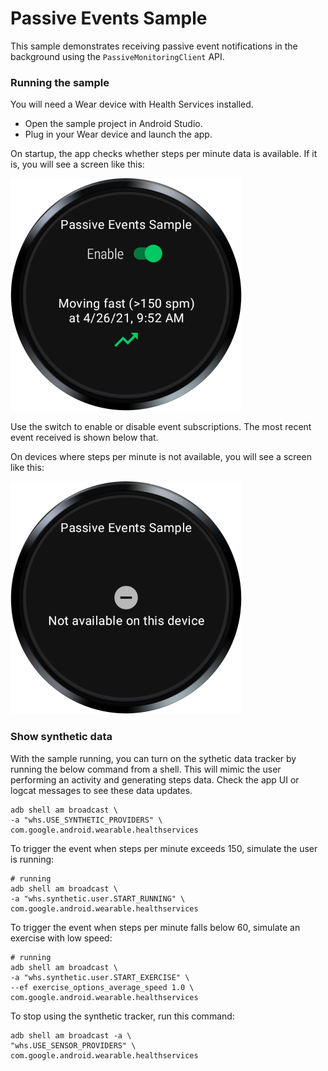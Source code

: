 # Passive Events Sample

This sample demonstrates receiving passive event notifications in the background using the
`PassiveMonitoringClient` API.

### Running the sample

You will need a Wear device with Health Services installed.

- Open the sample project in Android Studio.
- Plug in your Wear device and launch the app.

On startup, the app checks whether steps per minute data is available. If it is, you will see a
screen like this:

![steps per minute available screenshot](screenshots/whs_passive_events_fast.png)

Use the switch to enable or disable event subscriptions. The most recent event received is shown
below that.

On devices where steps per minute is not available, you will see a screen like this:

![steps per minute unavailable screenshot](screenshots/whs_passive_events_not_available.png)

### Show synthetic data

With the sample running, you can turn on the sythetic data tracker by running the below command from
a shell. This will mimic the user performing an activity and generating steps data. Check the app UI
or logcat messages to see these data updates.

```shell
adb shell am broadcast \
-a "whs.USE_SYNTHETIC_PROVIDERS" \
com.google.android.wearable.healthservices
```

To trigger the event when steps per minute exceeds 150, simulate the user is running:
```shell
# running
adb shell am broadcast \
-a "whs.synthetic.user.START_RUNNING" \
com.google.android.wearable.healthservices
```

To trigger the event when steps per minute falls below 60, simulate an exercise with low speed:
```shell
# running
adb shell am broadcast \
-a "whs.synthetic.user.START_EXERCISE" \
--ef exercise_options_average_speed 1.0 \
com.google.android.wearable.healthservices
```

To stop using the synthetic tracker, run this command:
```shell
adb shell am broadcast -a \
"whs.USE_SENSOR_PROVIDERS" \
com.google.android.wearable.healthservices
```
